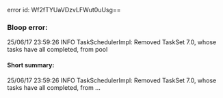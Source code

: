 error id: Wf2fTYUaVDzvLFWut0uUsg==
### Bloop error:

25/06/17 23:59:26 INFO TaskSchedulerImpl: Removed TaskSet 7.0, whose tasks have all completed, from pool
#### Short summary: 

25/06/17 23:59:26 INFO TaskSchedulerImpl: Removed TaskSet 7.0, whose tasks have all completed, from ...
